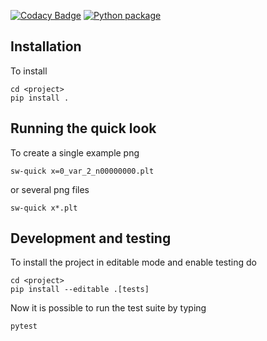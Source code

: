 [![Codacy Badge](https://api.codacy.com/project/badge/Grade/bc5847671f9746cba64429cbaaddaa1e)](https://app.codacy.com/gh/svaberg/starwinds-readplt?utm_source=github.com&utm_medium=referral&utm_content=svaberg/starwinds-readplt&utm_campaign=Badge_Grade_Settings)
[![Python package](https://github.com/svaberg/starwinds-readplt/actions/workflows/python-package.yml/badge.svg)](https://github.com/svaberg/starwinds-readplt/actions/workflows/python-package.yml)

## Installation

To install 

```
cd <project>
pip install .
```

## Running the quick look

To create a single example png

```
sw-quick x=0_var_2_n00000000.plt
```

or several png files

```
sw-quick x*.plt
```

## Development and testing

To install the project in editable mode and enable testing do

```
cd <project>
pip install --editable .[tests]
```

Now it is possible to run the test suite by typing

```
pytest
```
